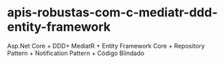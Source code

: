 # apis-robustas-com-c-mediatr-ddd-entity-framework
Asp.Net Core + DDD+ MediatR + Entity Framework Core + Repository Pattern + Notification Pattern + Código Blindado
